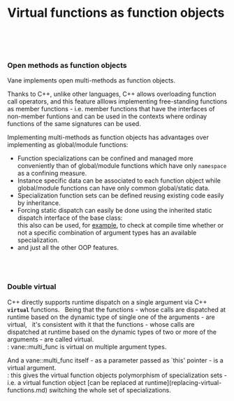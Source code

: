 # Virtual functions as function objects
&nbsp;  
&nbsp;  
&nbsp;
### Open methods as function objects

Vane implements open multi-methods as function objects.  

Thanks to C++, unlike other languages, C++ allows overloading function call operators,
and this feature alllows implementing free-standing functions as member functions - i.e. member functions that have the interfaces of non-member funtions and can be used 
	in the contexts where ordinay functions of the same signatures can be used.

Implementing multi-methods as function objects has advantages over implementing as global/module functions:
- Function specializations can be confined and managed more conveniently
  than of global/module functions which have only ```namespace``` as a confining measure.
- Instance specific data can be associated to each function object
  while global/module functions can have only common global/static data.
- Specialization function sets can be defined reusing existing code easily by inheritance.
- Forcing static dispatch can easily be done using the inherited static dispatch interface of the base class:  
  this also can be used, for [example](runtime_errors.md),
  to check at compile time whether or not a specific combination of argument types
  has an available specialization.
- and just all the other OOP features.

&nbsp;  
&nbsp;


### Double virtual
<p>
C++ directly supports runtime dispatch on a single argument via C++ <code><b>virtual</b></code> functions.
&nbsp; Being that the functions - whose calls are dispatched at runtime based on the dynamic type of single one of the arguments -
  are virtual,
&nbsp; it's consistent with it that the functions - whose calls are dispatched at runtime based on the dynamic types of two or more of the arguments -
	are called virtual.<br>
: vane::multi_func is virtual on multiple argument types.
</p>
<p>
And a vane::multi_func itself - as a parameter passed as `this' pointer - is a virtual argument.<br>
: this gives the virtual function objects polymorphism of specialization sets - i.e. a virtual function object [can be replaced at runtime](replacing-virtual-functions.md)
     switching the whole set of specializations.
</p>

